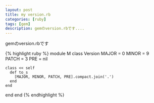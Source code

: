 ```yaml
---
layout: post
title: my version.rb
categories: [ruby]
tags: [gem]
description: gemのversion.rbです....
---
```


gemのversion.rbです

{% highlight ruby %}
module M
  class Version
    MAJOR = 0
    MINOR = 9
    PATCH = 3
    PRE = nil

    class << self
      def to_s
        [MAJOR, MINOR, PATCH, PRE].compact.join('.')
      end
    end
  end
end
{% endhighlight %}
